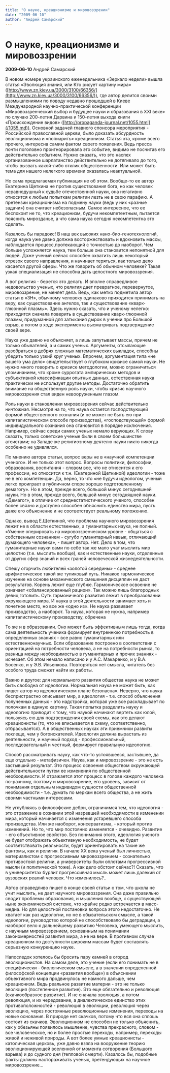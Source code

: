 ```yaml
---
title: "О науке, креационизме и мировоззрении"
date: "2009-06-10"
author: "Андрей Самарский"
---
```


# О науке, креационизме и мировоззрении

**2009-06-10** Андрей Самарский

В новом номере украинского еженедельника «Зеркало недели» вышла статья «Эволюция знания, или Кто рисует картину мира» ([http://www.zn.kiev.ua/3000/3100/66356/](http://www.zn.kiev.ua/3000/3100/66356/)), где автор делится своими размышлениями по поводу недавно прошедшей в Киеве Международной научно-практической конференции «Мировоззренческий выбор и будущее науки и образования в ХХІ веке» по случаю 200-летия Дарвина и 150-летия выхода книги «Происхождение видов» ([http://propaganda-journal.net/1055.html](/1055.md)). Основной задачей главного спонсора мероприятия - Российской православной церкви, было доказать абсурдность эволюционизма и «попиарить» креационизм. Статья эта, кроме всего прочего, интересна самим фактом своего появления. Ведь пресса почти поголовно проигнорировала это событие, видимо не посчитав его действительно событием. Нужно сказать, что это наспех организованное шарлатанство действительно не дотягивало до того, чтобы вызвать какой-либо отклик общественности. Или может быть тема для нашего нелегкого времени оказалась неактуальной.

Но сама предлагаемая публикация не об этом. Вообще-то ее автор Екатерина Щеткина не против существования бога, но как человек неравнодушный к судьбе отечественной науки, она негативно относится к любым попыткам религии лезть не в свою парафию. А претензии креационизма на подмену науки (ведь у них «разные задачи») она считает небезопасным. Самое интересное, что ее беспокоит не то, что креационизм, будучи некомпетентным, пытается пояснить мирозданье, а что сама наука сегодня некомпетентна это сделать.

Казалось бы парадокс! В наш век высоких нано-био-генотехнологий, когда наука уже давно должна восторжествовать и вдохновить массы, наблюдается процесс,протекающий с точностью до наоборот. Чем больше усложняется наука, тем больше она становится непонятной для людей. Даже ученый сейчас способен охватить лишь некоторый отрезок своего направления, и начинает теряться, как только дело касается другой сферы. Что же говорить об обычном человеке? Такая узкая специализация не способна дать целостного мировоззрения.

А вот религия - берется это делать. И вполне справедливое недовольство ученых, что религия дает превратное, перевернутое, мировоззрение, не меняет дела. Ведь, как метко подметила автор статьи в «ЗН», обычному человеку одинаково приходится принимать на веру, как существование ангелов, так и существование «кварк-глюонной плазмы». Здесь нужно сказать, что и ученому нелегко: приходится сначала поверить в существование кварк-глюонной плазмы, придуманной для затыкания дырок в учении про Большой взрыв, а потом в ходе эксперимента высматривать подтверждение своей вере.

Наука уже давно не объясняет, а лишь запутывает массы, причем не только обывателей, а и самих ученых. Аргументы, отсылающие разобраться в дебрях сложных математических выкладок, способны убедить только узкий круг ученых. Впрочем, аргументация типа «не вашего ума дело» свидетельствует о глубоком кризисе самой науки. Не нужно много говорить о кризисе методологии, можно ограничиться упоминанием, что кроме суррогата эмпирических методов и субъективной классификации опытных данных, естественная наука практически не использует другие методы. Достаточно обратить внимание на общественную роль науки, чтобы кризис научного мировоззрения стал виден невооруженным глазом.

Роль науки в становлении мировоззрения сейчас действительно ничтожная. Несмотря на то, что наука остается господствующей формой общественного сознания (и не может не быть ею при капиталистическом способе производства), «господствующей» формой индивидуального сознания она становится в порядке исключения. Например, сейчас среди самих ученых немало верующих. К слову сказать, только советские ученые были в своем большинстве атеистами; на Западе же религиозному деятелю науки никто никогда особенно не удивлялся.

По мнению автора статьи, вопрос веры не в «научной компетенции ученого». И не только этот вопрос. Вопросы политики, философии, образования, воспитания - словом все, что не относится к его профессии, но относится к т.н. (Екатериной Щеткиной) идеологии - тоже не в его компетенции. Да, верно, то что «не будучи идеологом, ученый легко проиграет в публичном споре хорошо подготовленному демагогу». Но в этом, прежде всего, большой минус сегодняшней науки. Но в этом, прежде всего, большой минус сегодняшней науки. «Демагог», в отличие от среднестатистического ученого, способен более связно и доступно способен объяснить единство мира, пусть даже его объяснение и не соответствует реальному положению.

Однако, вывод Е.Щеткиной, что проблема научного мировоззрения лежит не в области естественных, а гуманитарных наука, не полный. «Умение оперировать на мировоззренческом уровне - общаться с собственным сознанием - сугубо гуманитарный навык, отличающий думающего человека», - пишет автор. Нет. Дело в том, что гуманитарные науки сами по себе так же мало учат мыслить мир целостно (т.е. мыслить вообще), как и естественные науки, отделенные от других сфер знаний и всех граней человеческой жизнедеятельности.

Спешу огорчить любителей «золотой середины» - среднее арифметическое такой же тупиковый путь. Никакое гармоническое изучение на основе механического смешения дисциплин не даст результатов. Корень лежит еще глубже. Гармоническое освоение не означает «сбалансированный рацион». Так можно лишь благородных девиц готовить. Суть гармоничного развития лежит в преобразовании окружающего мира. И наука в этой деятельности занимает хоть и почетное место, но все же «одно из». Не наука развивает производство, а наоборот. Та наука, которая не нужна, например капиталистическому производству, обречена

То же и в образовании. Оно может быть эффективным лишь тогда, когда сама деятельность ученика формирует внутреннюю потребность в определенных знаниях - все равно гуманитарных или естественнонаучных. Если образование построено в соответствии с ориентацией на потребности человека, а не на потребности рынка, то разница между необходимостью в гуманитарных и прочих знаниях - исчезает. Об этом немало написано и у А.С. Макаренко, и у В.А. Босенко, и у Э.В. Ильенкова. Повторяться нет смысла, читатель без особого труда сможет найти их работы.

Важно и другое: для нормального развития общества наука не может быть свободна от идеологии. Нормальная наука не может быть, как пишет автор «в идеологическом плане безопасна». Неверно, что наука беспристрастно описывает мир, а идеология - т.е. способ объяснения полученных данных - это надстройка, которая уже все раскладывает по полочкам в единую картину. Такая попытка разделить науку и идеологию приводит к тому, что наукой начинают вертеть как юлой, пользуясь ею для подтверждения своей схемы, как это делают креационисты (то, что не вписывается в схему, соответственно, отбрасывается). А в общественных науках эти приемчики развиты похлеще, чем у богоискателей. Идеология должна вырастать из деятельности, и научный подход - профессиональный, последовательный и честный, формирует правильную идеологию.

Способ рассматривать науку, как что-то устоявшееся, застывшее, да еще отдельно - метафизичен. Наука, как и мировоззрение - это не есть застывший результат. Это процесс освоения обществом окружающей действительности путем ее изменения по общественной необходимости. И отражается этот процесс в голове каждого человека по-разному, поэтому и мировоззрение, его уровень, зависит от понимания отдельным индивидом сущности общественной необходимости - т.е. думать по меркам всего общества, а не жить своими частными интересами.

Не углубляясь в философские дебри, ограничимся тем, что идеология - это отражение в сознании этой назревшей необходимости в изменении мира, который начинается с изменения устаревшего способа производства. Или же наоборот, консерватизма, - который против изменений. Но то, что мир постоянно изменяется - очевидно. Развитие - его объективное свойство. Без понимания этого, идеология ученого не будет отображать объективную необходимость, не будет соответствовать реальности, будет ориентировать на такие же фантомы, как и религия. В начале ХХ века ученый был личностью, материалистом с прогрессивным мировоззрением - сознательно противостоял религии, а университеты были оплотами прогрессивной мысли (и политической тоже). А как дело обстоит сейчас?! Сказать, что в университетах бурлит прогрессивная мысль может лишь далекий от вузовских реалий человек. Что изменилось?..

Автор справедливо пишет в конце своей статьи о том, что школа не учит мыслить, не дает научного мировоззрения. Она даже правильно сводит проблемы образования, и мышления вообще, к существующей ныне экономической системе, что крайне редко встречается в масс-медиа. Но для целостной постановки вопроса этого недостаточно. Не хватает как раз идеологии, но не в обывательском смысле, а такой идеологии, руководство которой не способствовало бы деградации, а наоборот вело к дальнейшему развитию Человека, умеющего мыслить, с научным мировоззрением, основанным на понимании закономерностей развития мира, а не на вере. В противном случае креационизм по доступности широким массам будет составлять серьезную конкуренцию науке.

Напоследок хотелось бы бросить пару камней в огород эволюционистов. На самом деле, это учение (если его понимать не в специфически - биологическом смысле, а в значении определенной философской концепции «развития вообще») в объяснении объективного мира продвинулось не намного дальше, чем креационизм. Ведь реальное развитие материи - это не только эволюция (постепенное развитие). Это еще обязательно и революция (скачкообразное развитие). И не сначала эволюция, а потом революция, и их чередование, а диалектическое единство этих противоположностей - революция в эволюции, революция через эволюцию, через постоянные революционные изменения, переходы на новые основания. В природе нет скачков, потому что вся она сплошь состоит из скачков. Эволюционизм не способен не только объяснить, как у обезьяны появилось мышление, чувства прекрасного, словом - все человеческое, но и более простые переходы, например, переходы живой и неживой природы. А вот более умные креационисты - католическая церковь, уже давно взяла на вооружение теорию эволюционирующей вселенной от момента сотворения (Большого взрыва) и до судного дня (тепловой смерти). Казалось бы, подобные факты должны настораживать ученых, претендующих на научное мировоззрение...